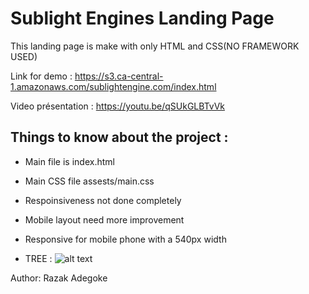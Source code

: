 # Sublight Engines Landing Page

This landing page is make with only HTML and CSS(NO FRAMEWORK USED)

Link for demo : https://s3.ca-central-1.amazonaws.com/sublightengine.com/index.html

Video présentation : https://youtu.be/qSUkGLBTvVk

## Things to know about the project : 

* Main file is index.html

* Main CSS file assests/main.css

* Respoinsiveness not done completely

* Mobile layout need more improvement

* Responsive for mobile phone with a 540px width
* TREE :
![alt text](https://github.com/razakadegoke/Sublight_Engines_Landing_Page/blob/main/assets/Capture%20d%E2%80%99e%CC%81cran%2C%20le%202022-08-02%20a%CC%80%2011.46.42.png)


Author: Razak Adegoke
